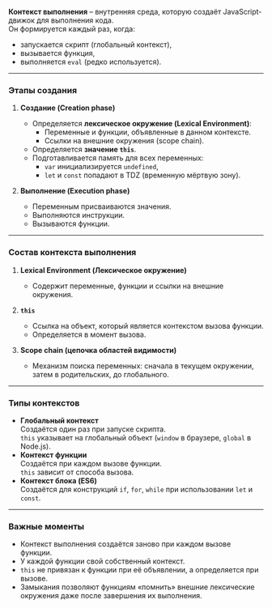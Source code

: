 **Контекст выполнения** – внутренняя среда, которую создаёт JavaScript-движок для выполнения кода.  
Он формируется каждый раз, когда:
- запускается скрипт (глобальный контекст),
- вызывается функция,
- выполняется `eval` (редко используется).

---

### Этапы создания

1. **Создание (Creation phase)**  
   - Определяется **лексическое окружение (Lexical Environment)**:  
     - Переменные и функции, объявленные в данном контексте.  
     - Ссылки на внешние окружения (scope chain).  
   - Определяется **значение `this`**.  
   - Подготавливается память для всех переменных:  
     - `var` инициализируется `undefined`,  
     - `let` и `const` попадают в TDZ (временную мёртвую зону).

2. **Выполнение (Execution phase)**  
   - Переменным присваиваются значения.  
   - Выполняются инструкции.  
   - Вызываются функции.

---

### Состав контекста выполнения

1. **Lexical Environment (Лексическое окружение)**  
   - Содержит переменные, функции и ссылки на внешние окружения.  

2. **`this`**  
   - Ссылка на объект, который является контекстом вызова функции.  
   - Определяется в момент вызова.  

3. **Scope chain (цепочка областей видимости)**  
   - Механизм поиска переменных: сначала в текущем окружении, затем в родительских, до глобального.

---

### Типы контекстов

- **Глобальный контекст**  
  Создаётся один раз при запуске скрипта.  
  `this` указывает на глобальный объект (`window` в браузере, `global` в Node.js).  
- **Контекст функции**  
  Создаётся при каждом вызове функции.  
  `this` зависит от способа вызова.  
- **Контекст блока (ES6)**  
  Создаётся для конструкций `if`, `for`, `while` при использовании `let` и `const`.  

---

### Важные моменты

- Контекст выполнения создаётся заново при каждом вызове функции.  
- У каждой функции свой собственный контекст.  
- `this` не привязан к функции при её объявлении, а определяется при вызове.  
- Замыкания позволяют функциям «помнить» внешние лексические окружения даже после завершения их выполнения.

